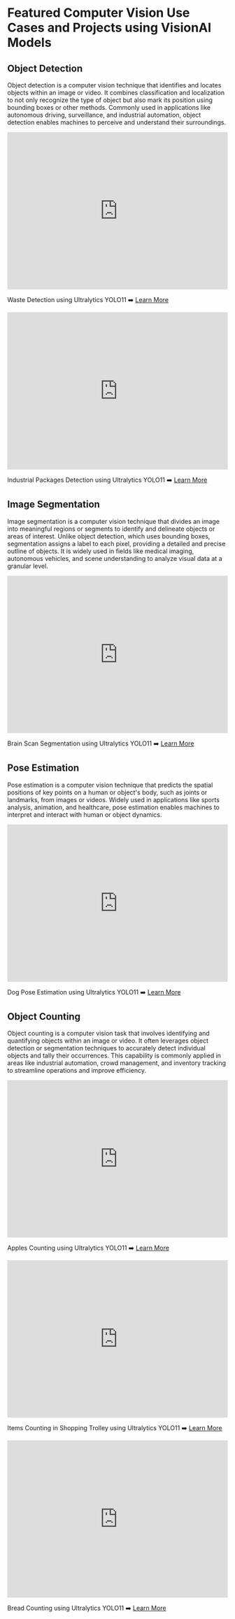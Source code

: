 # Featured Computer Vision Use Cases and Projects using VisionAI Models

## Object Detection

Object detection is a computer vision technique that identifies and locates objects within an image or video. It combines classification and localization to not only recognize the type of object but also mark its position using bounding boxes or other methods. Commonly used in applications like autonomous driving, surveillance, and industrial automation, object detection enables machines to perceive and understand their surroundings.

<div class="video-section">
  <div class="video-card">
    <iframe loading="lazy" width="100%" height="360" src="https://www.youtube.com/embed/VhzkygLZido" title="YouTube video player" frameborder="0" allow="accelerometer; autoplay; clipboard-write; encrypted-media; gyroscope; picture-in-picture" allowfullscreen></iframe>
    <p>Waste Detection using Ultralytics YOLO11 ➡️ <a href="https://www.youtube.com/embed/VhzkygLZido" target="_blank">Learn More</a></p>
  </div>
  <div class="video-card">
    <iframe loading="lazy" width="100%" height="360" src="https://www.youtube.com/embed/KGyP10JOwvw" title="YouTube video player" frameborder="0" allow="accelerometer; autoplay; clipboard-write; encrypted-media; gyroscope; picture-in-picture" allowfullscreen></iframe>
    <p>Industrial Packages Detection using Ultralytics YOLO11 ➡️ <a href="https://www.youtube.com/embed/KGyP10JOwvw" target="_blank">Learn More</a></p>
  </div>
</div>

## Image Segmentation

Image segmentation is a computer vision technique that divides an image into meaningful regions or segments to identify and delineate objects or areas of interest. Unlike object detection, which uses bounding boxes, segmentation assigns a label to each pixel, providing a detailed and precise outline of objects. It is widely used in fields like medical imaging, autonomous vehicles, and scene understanding to analyze visual data at a granular level.

<div class="video-section">
  <div class="video-card">
    <iframe loading="lazy" width="100%" height="360" src="https://www.youtube.com/embed/9F0fry__HPE" title="YouTube video player" frameborder="0" allow="accelerometer; autoplay; clipboard-write; encrypted-media; gyroscope; picture-in-picture" allowfullscreen></iframe>
    <p>Brain Scan Segmentation using Ultralytics YOLO11 ➡️ <a href="https://www.youtube.com/embed/9F0fry__HPE" target="_blank">Learn More</a></p>
  </div>
</div>

## Pose Estimation

Pose estimation is a computer vision technique that predicts the spatial positions of key points on a human or object's body, such as joints or landmarks, from images or videos. Widely used in applications like sports analysis, animation, and healthcare, pose estimation enables machines to interpret and interact with human or object dynamics.

<div class="video-section">
  <div class="video-card">
    <iframe loading="lazy" width="100%" height="360" src="https://www.youtube.com/embed/PmiWQgdTAuA" title="YouTube video player" frameborder="0" allow="accelerometer; autoplay; clipboard-write; encrypted-media; gyroscope; picture-in-picture" allowfullscreen></iframe>
    <p>Dog Pose Estimation using Ultralytics YOLO11 ➡️ <a href="https://www.youtube.com/embed/PmiWQgdTAuA" target="_blank">Learn More</a></p>
  </div>
</div>

## Object Counting

Object counting is a computer vision task that involves identifying and quantifying objects within an image or video. It often leverages object detection or segmentation techniques to accurately detect individual objects and tally their occurrences. This capability is commonly applied in areas like industrial automation, crowd management, and inventory tracking to streamline operations and improve efficiency.

<div class="video-section">
  <div class="video-card">
    <iframe loading="lazy" width="100%" height="360" src="https://www.youtube.com/embed/g5Onls24Djg" title="YouTube video player" frameborder="0" allow="accelerometer; autoplay; clipboard-write; encrypted-media; gyroscope; picture-in-picture" allowfullscreen></iframe>
    <p>Apples Counting using Ultralytics YOLO11 ➡️ <a href="https://www.youtube.com/embed/g5Onls24Djg" target="_blank">Learn More</a></p>
  </div>
  <div class="video-card">
    <iframe loading="lazy" width="100%" height="360" src="https://www.youtube.com/embed/eoOkYDJIDHo" title="YouTube video player" frameborder="0" allow="accelerometer; autoplay; clipboard-write; encrypted-media; gyroscope; picture-in-picture" allowfullscreen></iframe>
    <p>Items Counting in Shopping Trolley using Ultralytics YOLO11 ➡️ <a href="https://www.youtube.com/embed/eoOkYDJIDHo" target="_blank">Learn More</a></p>
  </div>
  <div class="video-card">
    <iframe loading="lazy" width="100%" height="360" src="https://www.youtube.com/embed/1qyxTP2U_Ow" title="YouTube video player" frameborder="0" allow="accelerometer; autoplay; clipboard-write; encrypted-media; gyroscope; picture-in-picture" allowfullscreen></iframe>
    <p>Bread Counting using Ultralytics YOLO11 ➡️ <a href="https://www.youtube.com/embed/1qyxTP2U_Ow" target="_blank">Learn More</a></p>
  </div>
</div>